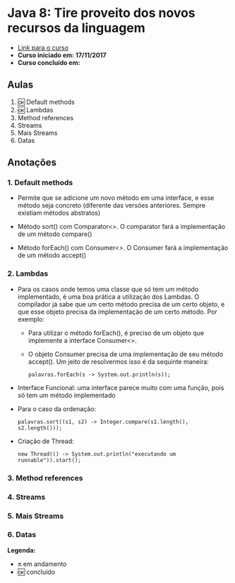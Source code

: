 # Java 8: Tire proveito dos novos recursos da linguagem

- [Link para o curso](https://cursos.alura.com.br/course/java8-lambdas)
- **Curso iniciado em: 17/11/2017**
- **Curso concluído em:**

## Aulas

1. :ok: Default methods
2. :ok: Lambdas
3. Method references
4. Streams
5. Mais Streams
6. Datas

## Anotações

### 1. Default methods

- Permite que se adicione um novo método em uma interface, e esse método seja concreto (diferente das versões anteriores. Sempre existiam métodos abstratos)

- Método sort() com Comparator<>. O comparator fará a implementação de um método compare()

- Método forEach() com Consumer<>. O Consumer fará a implementação de um método accept()

### 2. Lambdas

- Para os casos onde temos uma classe que só tem um método implementado, é uma boa prática a utilização dos Lambdas. O compilador já sabe que um certo método precisa de um certo objeto, e que esse objeto precisa da implementação de um certo método. Por exemplo:

    - Para utilizar o método forEach(), é preciso de um objeto que implemente a interface Consumer<>.
    - O objeto Consumer precisa de uma implementação de seu método accept(). Um jeito de resolvermos isso é da sequinte maneira:
    
        ```palavras.forEach(s -> System.out.println(s));```

- Interface Funcional: uma interface parece muito com uma função, pois só tem um método implementado
- Para o caso da ordenação: 

  ```palavras.sort((s1, s2) -> Integer.compare(s1.length(), s2.length()));```

- Criação de Thread:
    
    ```new Thread(() -> System.out.println("executando um runnable")).start();```

### 3. Method references

### 4. Streams

### 5. Mais Streams

### 6. Datas

**Legenda:**

- :on: em andamento
- :ok: concluído
